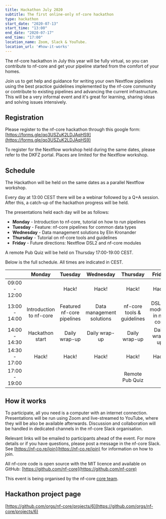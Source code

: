 ```yaml
---
title: Hackathon July 2020
subtitle: The first online-only nf-core hackathon
type: hackathon
start_date: "2020-07-13"
start_time: "13:00"
end_date: "2020-07-17"
end_time: "17:00"
location_name: Zoom, Slack & YouTube.
location_url: '#how-it-works'
---
```


The nf-core hackathon in July this year will be fully virtual, so you
can contribute to nf-core and get your pipeline started
from the comfort of your homes.

Join us to get help and guidance for writing your own Nextflow pipelines
using the best practice guidelines implemented by the nf-core community
or contribute to existing pipelines and advancing the current infrastructure.
This will be a very informal event and it's great for learning,
sharing ideas and solving issues intensively.

## Registration

Please register to the nf-core hackathon through this google form:
[https://forms.gle/qo3USZuK2LDJAqHS9](https://forms.gle/qo3USZuK2LDJAqHS9)

To register for the Nextflow workshop held during the same dates,
please refer to the DKFZ portal. Places are limited for the Nextflow workshop.

## Schedule

The Hackathon will be held on the same dates as a parallel Nextflow workshop.

Every day at 13:00 CEST there will be a webinar followed by a Q+A session.
After this, a catch-up of the hackathon progress will be held.

The presentations held each day will be as follows:

* **Monday** - Introduction to nf-core, tutorial on how to run pipelines
* **Tuesday** - Feature: nf-core pipelines for common data types
* **Wednesday** - Data management solutions by Elin Kronander
* **Thursday** - Tutorial on nf-core tools and guidelines
* **Friday** - Future directions: Nextflow DSL2 and nf-core modules

A remote Pub Quiz  will be held on Thursday 17:00-19:00 CEST.

Below is the full schedule. All times are indicated in CEST.

|              |          Monday         |           Tuesday          |         Wednesday         |          Thursday          |                      Friday                      |
|:------------:|:-----------------------:|:--------------------------:|:-------------------------:|:--------------------------:|:------------------------------------------------:|
|    09:00 - 12:00   |                         |            Hack!           |           Hack!           |            Hack!           |                       Hack!                      |
|   13:00 - 14:00   | Introduction to nf-core | Featured nf-core pipelines | Data management solutions | nf-core tools & guidelines |            DSL2 & modules in nf-core           |
|  14:00 - 14:30 |     Hackathon start     |        Daily wrap-up       |       Daily wrap-up       |        Daily wrap-up       |                   Daily wrap-up                  |
| 14:30 - 17:00 |          Hack!          |            Hack!           |           Hack!           |            Hack!           | Hack! |
|   17:00 - 19:00   |                         |                            |                           |       Remote Pub Quiz      |                                                  |

## How it works

To participate, all you need is a computer with an internet connection.
Presentations will be run using Zoom and live-streamed to YouTube,
where they will be also be available afterwards. Discussion and collaboration
will be handled in dedicated channels in the nf-core Slack organisation.

Relevant links will be emailed to participants ahead of the event. For more
details or if you have questions, please post a message in the nf-core Slack.
See [https://nf-co.re/join](https://nf-co.re/join) for information on how to join.

All nf-core code is open source with the MIT licence and available on
GitHub: [https://github.com/nf-core](https://github.com/nf-core)

This event is being organised by the nf-core [core team](https://nf-co.re/about).

## Hackathon project page

[https://github.com/orgs/nf-core/projects/6](https://github.com/orgs/nf-core/projects/6)
